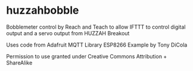 # huzzahbobble


Bobblemeter control by Reach and Teach to allow IFTTT to control digital output and a servo output from HUZZAH Breakout

Uses code from Adafruit MQTT Library ESP8266 Example by Tony DiCola

Permission to use granted under Creative Commons Attribution + ShareAlike
